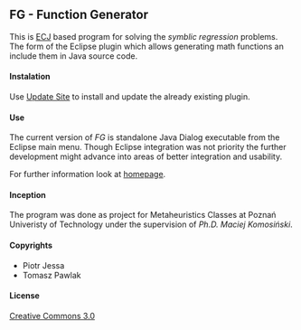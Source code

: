 ## FG - Function Generator

This is [ECJ](http://cs.gmu.edu/~eclab/projects/ecj/) based program for solving the *symblic regression* problems. The form of the Eclipse plugin which allows generating math functions an include them in Java source code.

#### Instalation

Use [Update Site](https://raw.github.com/Dzess/FG/master/fg-eclipse-update-site/site.xml) to install and update the already existing plugin.

#### Use
The current version of *FG* is standalone Java Dialog executable from the Eclipse main menu. Though Eclipse integration was not priority the further development might advance into areas of better integration and usability.

For further information look at [homepage](http://en.alife.pl/function-generator).

#### Inception

The program was done as project for Metaheuristics Classes at Poznań Univeristy of Technology under the supervision of _Ph.D. Maciej Komosiński_.

#### Copyrights

* Piotr Jessa 
* Tomasz Pawlak

#### License
[Creative Commons 3.0](http://creativecommons.org/licenses/by-nc-sa/3.0/)




